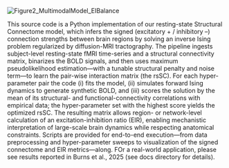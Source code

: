 ![Figure2_MultimodalModel_EIBalance](https://github.com/user-attachments/assets/e156062a-aecb-4945-9b1b-30eb9347b678)

This source code is a Python implementation of our resting-state Structural Connectome model, which infers the signed (excitatory + / inhibitory –) connection strengths between brain regions by solving an inverse Ising problem regularized by diffusion-MRI tractography. The pipeline ingests subject-level resting-state fMRI time-series and a structural connectivity matrix, binarizes the BOLD signals, and then uses maximum pseudolikelihood estimation—with a tunable structural penalty and noise term—to learn the pair-wise interaction matrix (the rsSC). For each hyper-parameter pair the code (i) fits the model, (ii) simulates forward Ising dynamics to generate synthetic BOLD, and (iii) scores the solution by the mean of its structural- and functional-connectivity correlations with empirical data; the hyper-parameter set with the highest score yields the optimized rsSC. The resulting matrix allows region- or network-level calculation of an excitation-inhibition ratio (EIR), enabling mechanistic interpretation of large-scale brain dynamics while respecting anatomical constraints. Scripts are provided for end-to-end execution—from data preprocessing and hyper-parameter sweeps to visualization of the signed connectome and EIR metrics—along. FOr a real-world application, please see results reported in Burns et al., 2025 (see docs directory for details).
